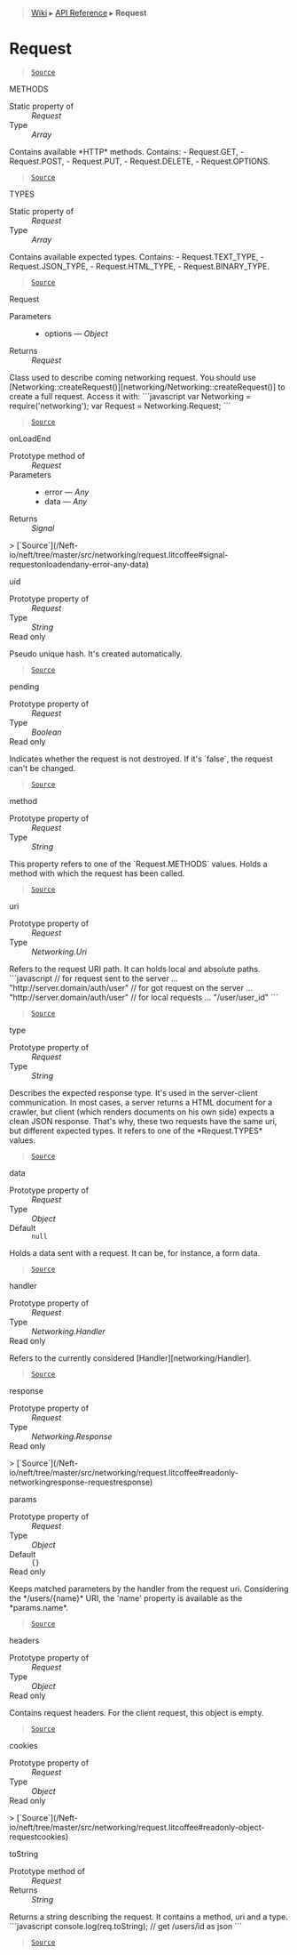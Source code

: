 > [Wiki](Home) ▸ [API Reference](API-Reference) ▸ **Request**

Request
=======

> [`Source`](/Neft-io/neft/tree/master/src/networking/request.litcoffee#request)

METHODS
<dl><dt>Static property of</dt><dd><i>Request</i></dd><dt>Type</dt><dd><i>Array</i></dd></dl>
Contains available *HTTP* methods.
Contains:
 - Request.GET,
 - Request.POST,
 - Request.PUT,
 - Request.DELETE,
 - Request.OPTIONS.

> [`Source`](/Neft-io/neft/tree/master/src/networking/request.litcoffee#array-requestmethods)

TYPES
<dl><dt>Static property of</dt><dd><i>Request</i></dd><dt>Type</dt><dd><i>Array</i></dd></dl>
Contains available expected types.
Contains:
 - Request.TEXT_TYPE,
 - Request.JSON_TYPE,
 - Request.HTML_TYPE,
 - Request.BINARY_TYPE.

> [`Source`](/Neft-io/neft/tree/master/src/networking/request.litcoffee#array-requesttypes)

Request
<dl><dt>Parameters</dt><dd><ul><li>options — <i>Object</i></li></ul></dd><dt>Returns</dt><dd><i>Request</i></dd></dl>
Class used to describe coming networking request.
You should use [Networking::createRequest()][networking/Networking::createRequest()]
to create a full request.
Access it with:
```javascript
var Networking = require('networking');
var Request = Networking.Request;
```

> [`Source`](/Neft-io/neft/tree/master/src/networking/request.litcoffee#request-requestobject-options)

onLoadEnd
<dl><dt>Prototype method of</dt><dd><i>Request</i></dd><dt>Parameters</dt><dd><ul><li>error — <i>Any</i></li><li>data — <i>Any</i></li></ul></dd><dt>Returns</dt><dd><i>Signal</i></dd></dl>
> [`Source`](/Neft-io/neft/tree/master/src/networking/request.litcoffee#signal-requestonloadendany-error-any-data)

uid
<dl><dt>Prototype property of</dt><dd><i>Request</i></dd><dt>Type</dt><dd><i>String</i></dd><dt>Read only</dt></dl>
Pseudo unique hash. It's created automatically.

> [`Source`](/Neft-io/neft/tree/master/src/networking/request.litcoffee#readonly-string-requestuid)

pending
<dl><dt>Prototype property of</dt><dd><i>Request</i></dd><dt>Type</dt><dd><i>Boolean</i></dd><dt>Read only</dt></dl>
Indicates whether the request is not destroyed.
If it's `false`, the request can't be changed.

> [`Source`](/Neft-io/neft/tree/master/src/networking/request.litcoffee#readonly-boolean-requestpending)

method
<dl><dt>Prototype property of</dt><dd><i>Request</i></dd><dt>Type</dt><dd><i>String</i></dd></dl>
This property refers to one of the `Request.METHODS` values.
Holds a method with which the request has been called.

> [`Source`](/Neft-io/neft/tree/master/src/networking/request.litcoffee#string-requestmethod)

uri
<dl><dt>Prototype property of</dt><dd><i>Request</i></dd><dt>Type</dt><dd><i>Networking.Uri</i></dd></dl>
Refers to the request URI path.
It can holds local and absolute paths.
```javascript
// for request sent to the server ...
"http://server.domain/auth/user"
// for got request on the server ...
"http://server.domain/auth/user"
// for local requests ...
"/user/user_id"
```

> [`Source`](/Neft-io/neft/tree/master/src/networking/request.litcoffee#networkinguri-requesturi)

type
<dl><dt>Prototype property of</dt><dd><i>Request</i></dd><dt>Type</dt><dd><i>String</i></dd></dl>
Describes the expected response type.
It's used in the server-client communication.
In most cases, a server returns a HTML document for a crawler, but client
(which renders documents on his own side) expects a clean JSON response.
That's why, these two requests have the same uri, but different expected types.
It refers to one of the *Request.TYPES* values.

> [`Source`](/Neft-io/neft/tree/master/src/networking/request.litcoffee#string-requesttype)

data
<dl><dt>Prototype property of</dt><dd><i>Request</i></dd><dt>Type</dt><dd><i>Object</i></dd><dt>Default</dt><dd><code>null</code></dd></dl>
Holds a data sent with a request.
It can be, for instance, a form data.

> [`Source`](/Neft-io/neft/tree/master/src/networking/request.litcoffee#object-requestdata--null)

handler
<dl><dt>Prototype property of</dt><dd><i>Request</i></dd><dt>Type</dt><dd><i>Networking.Handler</i></dd><dt>Read only</dt></dl>
Refers to the currently considered [Handler][networking/Handler].

> [`Source`](/Neft-io/neft/tree/master/src/networking/request.litcoffee#readonly-networkinghandler-requesthandler)

response
<dl><dt>Prototype property of</dt><dd><i>Request</i></dd><dt>Type</dt><dd><i>Networking.Response</i></dd><dt>Read only</dt></dl>
> [`Source`](/Neft-io/neft/tree/master/src/networking/request.litcoffee#readonly-networkingresponse-requestresponse)

params
<dl><dt>Prototype property of</dt><dd><i>Request</i></dd><dt>Type</dt><dd><i>Object</i></dd><dt>Default</dt><dd><code>{}</code></dd><dt>Read only</dt></dl>
Keeps matched parameters by the handler from the request uri.
Considering the */users/{name}* URI,
the 'name' property is available as the *params.name*.

> [`Source`](/Neft-io/neft/tree/master/src/networking/request.litcoffee#readonly-object-requestparams--)

headers
<dl><dt>Prototype property of</dt><dd><i>Request</i></dd><dt>Type</dt><dd><i>Object</i></dd><dt>Read only</dt></dl>
Contains request headers.
For the client request, this object is empty.

> [`Source`](/Neft-io/neft/tree/master/src/networking/request.litcoffee#readonly-object-requestheaders)

cookies
<dl><dt>Prototype property of</dt><dd><i>Request</i></dd><dt>Type</dt><dd><i>Object</i></dd><dt>Read only</dt></dl>
> [`Source`](/Neft-io/neft/tree/master/src/networking/request.litcoffee#readonly-object-requestcookies)

toString
<dl><dt>Prototype method of</dt><dd><i>Request</i></dd><dt>Returns</dt><dd><i>String</i></dd></dl>
Returns a string describing the request.
It contains a method, uri and a type.
```javascript
console.log(req.toString);
// get /users/id as json
```

> [`Source`](/Neft-io/neft/tree/master/src/networking/request.litcoffee#string-requesttostring)

